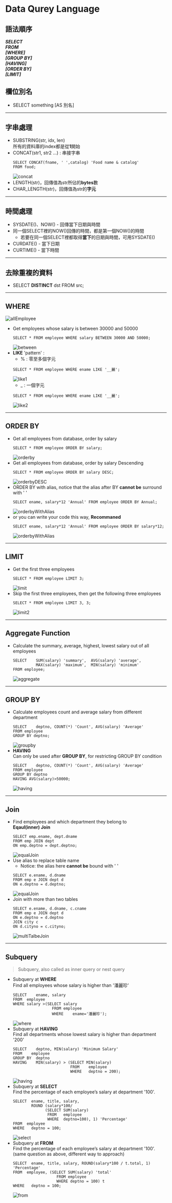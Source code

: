 # Data Qurey Language
## 語法順序
***SELECT***<br>
***FROM***<br>
***[WHERE]***<br>
***[GROUP BY]***<br>
***[HAVING]***<br>
***[ORDER BY]***<br>
***[LIMIT]***
## 欄位別名
- SELECT something [AS 別名]
---
## 字串處理
- SUBSTRING(str, idx, len)<br>
  所有的資料庫的index都是從**1**開始
- CONCAT(str1, str2 ...) : 串接字串
  ```
  SELECT CONCAT(fname, ' ',catalog) 'Food name & catalog'
  FROM food;
  ```
  ![concat](./img/concat.jpg)
- LENGTH(str)，回傳值為str所佔的**bytes**數
- CHAR_LENGTH(str)，回傳值為str的**字元**
---
## 時間處理
- SYSDATE()、NOW() - 回傳當下日期與時間
- 同一個SELECT裡的NOW()回傳的時間，都是第一個NOW()的時間
  - 若要在同一個SELECT裡都取得**當下**的日期與時間，可用SYSDATE()
- CURDATE() - 當下日期
- CURTIME() - 當下時間
---
## 去除重複的資料
- SELECT **DISTINCT** dst FROM src;
---
## WHERE
![allEmployee](./img/allEmployee.jpg)
- Get employees whose salary is between 30000 and 50000
  ```
  SELECT * FROM employee WHERE salary BETWEEN 30000 AND 50000;
  ```  
  ![between](./img/between.jpg)
- **LIKE** 'pattern' :
  - % : 零至多個字元
  ```
  SELECT * FROM employee WHERE ename LIKE '__麗';
  ```  
  ![like1](./img/like1.jpg)
  - _ : 一個字元
  ```
  SELECT * FROM employee WHERE ename LIKE '__麗';
  ```  
  ![like2](./img/like2.jpg)

---
## ORDER BY
- Get all employees from database, order by salary
  ```
  SELECT * FROM employee ORDER BY salary;
  ```
  ![orderby](./img/orderby.jpg)
- Get all employees from database, order by salary Descending
  ```
  SELECT * FROM employee ORDER BY salary DESC;
  ```
  ![orderbyDESC](./img/orderbyDESC.jpg)
- ORDER BY with alias, notice that the alias after BY **cannot be** surround with ' '
  ```
  SELECT ename, salary*12 'Annual' FROM employee ORDER BY Annual;
  ```
  ![orderbyWithAlias](./img/orderbyWithAlias.jpg)
- or you can write your code this way, **Recommaned**
  ```
  SELECT ename, salary*12 'Annual' FROM employee ORDER BY salary*12;
  ```
  ![orderbyWithAlias](./img/orderbyWithAlias.jpg)

---
## LIMIT
- Get the first three employees
  ```
  SELECT * FROM employee LIMIT 3;
  ```
  ![limit](./img/limit.jpg)
- Skip the first three employees, then get the following three employees
  ```
  SELECT * FROM employee LIMIT 3, 3;
  ```
  ![limit2](./img/limit2.jpg)

---
## Aggregate Function
- Calculate the summary, average, highest, lowest salary out of all employees
  ```
  SELECT	SUM(salary) 'summary',	AVG(salary) 'average',
		    MAX(salary) 'maximum',	MIN(salary) 'minimum'
  FROM employee;
  ```
  ![aggregate](./img/aggregate.jpg)

---
## GROUP BY
- Calculate employees count and average salary from different department
  ```
  SELECT	deptno, COUNT(*) 'Count', AVG(salary) 'Average'
  FROM employee
  GROUP BY deptno;
  ```
  ![groupby](./img/groupby.jpg)
- **HAVING**<br>
  Can only be used after **GROUP BY**, for restricting GROUP BY condition
  ```
  SELECT	deptno, COUNT(*) 'Count', AVG(salary) 'Average'
  FROM employee
  GROUP BY deptno
  HAVING AVG(salary)>50000;
  ```
  ![having](./img/having.jpg)

---
## Join
- Find employees and which department they belong to<br>
  **Eqaul(inner) Join**
  ```
  SELECT emp.ename, dept.dname
  FROM emp JOIN dept
  ON emp.deptno = dept.deptno;
  ```
  ![equalJoin](./img/equalJoin.jpg)
- Use alias to replace table name
  - Notice: the alias here **cannot be** bound with ' '
  ```
  SELECT e.ename, d.dname
  FROM emp e JOIN dept d
  ON e.deptno = d.deptno;
  ```
  ![equalJoin](./img/equalJoin.jpg)
- Join with more than two tables
  ```
  SELECT e.ename, d.dname, c.cname
  FROM emp e JOIN dept d
  ON e.deptno = d.deptno
  JOIN city c
  ON d.cityno = c.cityno;
  ```
  ![multiTalbeJoin](./img/multiTalbeJoin.jpg)

---
## Subquery
>Subquery, also called as inner query or nest query
- Subquery at **WHERE**<br>
  Find all employees whose salary is higher than '潘麗珍'
  ```
  SELECT	ename, salary
  FROM	employee
  WHERE	salary >(SELECT salary
                   FROM	employee
                   WHERE	ename='潘麗珍');
  ```
  ![where](./img/subquery@where.jpg)
- Subquery at **HAVING**<br>
  Find all departments whose lowest salary is higher than department '200'
  ```
  SELECT    deptno, MIN(salary) 'Minimum Salary'
  FROM	  employee
  GROUP BY  deptno
  HAVING    MIN(salary) > (SELECT MIN(salary)
                           FROM    employee
                           WHERE   deptno = 200);
  ```
  ![having](./img/subquery@having.jpg)
- Subquery at **SELECT**<br>
  Find the percentage of each employee’s salary at department '100'.
  ```
  SELECT  ename, title, salary,
          ROUND (salary*100/
                (SELECT SUM(salary)
                 FROM   employee
                 WHERE  deptno=100), 1) 'Percentage'
  FROM	employee
  WHERE   deptno = 100;
  ```
  ![select](./img/subquery@select.jpg)
- Subquery at **FROM**<br>
  Find the percentage of each employee’s salary at department '100'.<br>
  (same question as above, different way to approach)
  ```
  SELECT  ename, title, salary, ROUND(salary*100 / t.total, 1) 'Percentage'
  FROM	employee, (SELECT SUM(salary) 'total'
                     FROM employee
                     WHERE deptno = 100) t
  WHERE   deptno = 100;
  ```
  ![from](./img/subquery@from.jpg)